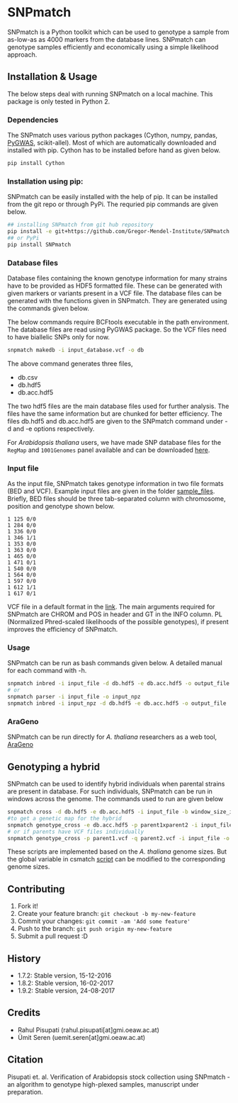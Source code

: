 # SNPmatch

SNPmatch is a Python toolkit which can be used to genotype a sample from as-low-as as 4000 markers from the database lines. SNPmatch can genotype samples efficiently and economically using a simple likelihood approach.

## Installation & Usage

The below steps deal with running SNPmatch on a local machine. This package is only tested in Python 2.

### Dependencies
The SNPmatch uses various python packages (Cython, numpy, pandas, [PyGWAS](https://github.com/timeu/PyGWAS), scikit-allel). Most of which are automatically downloaded and installed with pip. Cython has to be installed before hand as given below.
```bash
pip install Cython
```

### Installation using pip:

SNPmatch can be easily installed with the help of pip. It can be installed from the git repo or through PyPi. The requried pip commands are given below.

```bash
## installing SNPmatch from git hub repository
pip install -e git+https://github.com/Gregor-Mendel-Institute/SNPmatch.git
## or PyPi
pip install SNPmatch
```

### Database files

Database files containing the known genotype information for many strains have to be provided as HDF5 formatted file. These can be generated with given markers or variants present in a VCF file. The database files can be generated with the functions given in SNPmatch. They are generated using the commands given below.

The below commands require BCFtools executable in the path environment. The database files are read using PyGWAS package. So the VCF files need to have biallelic SNPs only for now.

```bash
snpmatch makedb -i input_database.vcf -o db
```

The above command generates three files,
  * db.csv
  * db.hdf5
  * db.acc.hdf5

The two hdf5 files are the main database files used for further analysis. The files have the same information but are chunked for better efficiency. The files db.hdf5 and db.acc.hdf5 are given to the SNPmatch command under -d and -e options respectively.

For *Arabidopsis thaliana* users, we have made SNP database files for the `RegMap` and `1001Genomes` panel available and can be downloaded [here](https://gmioncloud-my.sharepoint.com/personal/uemit_seren_gmi_oeaw_ac_at/_layouts/15/guestaccess.aspx?folderid=0ca806e676c154094992a9e89e5341d43&authkey=AXJPl6GkD8vNPDZJwheb6uk).

### Input file

As the input file, SNPmatch takes genotype information in two file formats (BED and VCF). Example input files are given in the folder [sample_files](https://github.com/Gregor-Mendel-Institute/SNPmatch/tree/master/sample_files). Briefly, BED files should be three tab-separated column with chromosome, position and genotype shown below.

```
1 125 0/0
1 284 0/0
1 336 0/0
1 346 1/1
1 353 0/0
1 363 0/0
1 465 0/0
1 471 0/1
1 540 0/0
1 564 0/0
1 597 0/0
1 612 1/1
1 617 0/1
```
VCF file in a default format in the [link](http://gatkforums.broadinstitute.org/gatk/discussion/1268/what-is-a-vcf-and-how-should-i-interpret-it). The main arguments required for SNPmatch are CHROM and POS in header and GT in the INFO column. PL (Normalized Phred-scaled likelihoods of the possible genotypes), if present improves the efficiency of SNPmatch.

### Usage

SNPmatch can be run as bash commands given below. A detailed manual for each command with -h.

```bash
snpmatch inbred -i input_file -d db.hdf5 -e db.acc.hdf5 -o output_file
# or
snpmatch parser -i input_file -o input_npz
snpmatch inbred -i input_npz -d db.hdf5 -e db.acc.hdf5 -o output_file
```

### AraGeno

SNPmatch can be run directly for *A. thaliana* researchers as a web tool, [AraGeno](http://arageno.gmi.oeaw.ac.at)

## Genotyping a hybrid

SNPmatch can be used to identify hybrid individuals when parental strains are present in database. For such individuals, SNPmatch can be run in windows across the genome. The commands used to run are given below

```bash
snpmatch cross -d db.hdf5 -e db.acc.hdf5 -i input_file -b window_size_in_bp -o output_file
#to get a genetic map for the hybrid
snpmatch genotype_cross -e db.acc.hdf5 -p parent1xparent2 -i input_file -o output_file
# or if parents have VCF files individually
snpmatch genotype_cross -p parent1.vcf -q parent2.vcf -i input_file -o output_file
```

These scripts are implemented based on the *A. thaliana* genome sizes. But the global variable in csmatch [script](https://github.com/Gregor-Mendel-Institute/SNPmatch/blob/master/snpmatch/core/csmatch.py#L19) can be modified to the corresponding genome sizes.


## Contributing
1. Fork it!
2. Create your feature branch: `git checkout -b my-new-feature`
3. Commit your changes: `git commit -am 'Add some feature'`
4. Push to the branch: `git push origin my-new-feature`
5. Submit a pull request :D

## History

- 1.7.2: Stable version, 15-12-2016
- 1.8.2: Stable version, 16-02-2017
- 1.9.2: Stable version, 24-08-2017


## Credits

- Rahul Pisupati (rahul.pisupati[at]gmi.oeaw.ac.at)
- Ümit Seren (uemit.seren[at]gmi.oeaw.ac.at)

## Citation

Pisupati et. al. Verification of Arabidopsis stock collection using SNPmatch - an algorithm to genotype high-plexed samples, manuscript under preparation.
